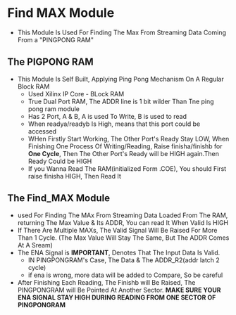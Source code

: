 # Find MAX Module
* This Module Is Used For Finding The Max From Streaming Data Coming From a "PINGPONG RAM"
## The PIGPONG RAM
* This Module Is Self Built, Applying Ping Pong Mechanism On A Regular Block RAM
    * Used Xilinx IP Core - BLock RAM
    * True Dual Port RAM, The ADDR line is 1 bit wilder Than Tne ping pong ram module
    * Has 2 Port, A & B, A is used To Write, B is used to read
    * When readya/readyb Is High, means that this port could be accessed
    * WHen Firstly Start Working, The Other Port's Ready Stay LOW, When Finishing One Process Of Writing/Reading, Raise finisha/finishb for **One Cycle**, Then The Other Port's Ready will be HIGH again.Then Ready Could be HIGH
    * If you Wanna Read The RAM(initialized Form .COE), You should First raise finisha HIGH, Then Read It
## The Find_MAX Module
* used For Finding The MAx From Streaming Data Loaded From The RAM, returning The Max Value & Its ADDR, You can read It When Valid Is HIGH
* If There Are Multiple MAXs, The Valid Signal Will Be Raised For More Than 1 Cycle. (The Max Value Will Stay The Same, But The ADDR Comes At A Sream)
* The ENA Signal is **IMPORTANT**, Denotes That The Input Data Is Valid.
    * IN PINGPONGRAM's Case, The Data & The ADDR_R2(addr latch 2 cycle)
    * if ena is wrong, more data will be added to Compare, So be careful
* After Finishing Each Reading, The Finishb will Be Raised, The PINGPONGRAM will Be Pointed At Another Sector. **MAKE SURE YOUR ENA SIGNAL STAY HIGH DURING READING FROM ONE SECTOR OF PINGPONGRAM**
